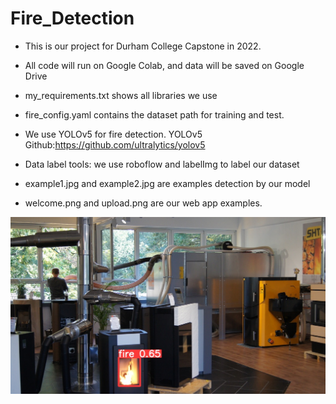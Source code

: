 # Fire_Detection

- This is our project for Durham College Capstone in 2022.

- All code will run on Google Colab, and data will be saved on Google Drive

- my_requirements.txt shows all libraries we use

- fire_config.yaml contains the dataset path for training and test.

- We use YOLOv5 for fire detection. YOLOv5 Github:https://github.com/ultralytics/yolov5

- Data label tools: we use roboflow and labelImg to label our dataset

- example1.jpg and example2.jpg are examples detection by our model

- welcome.png and upload.png are our web app examples.

![Image text](https://github.com/dalalj/Fire_Detection/blob/main/example1.jpg)


